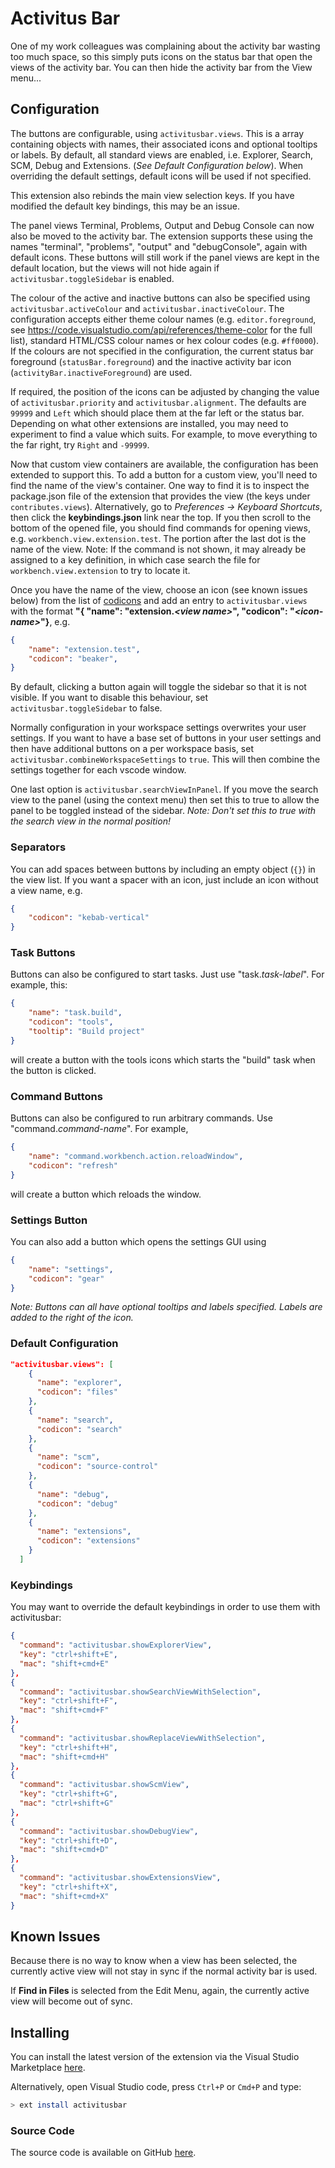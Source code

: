 # Activitus Bar

One of my work colleagues was complaining about the activity bar wasting too much space, so this simply puts icons on the status bar that open the views of the activity bar. You can then hide the activity bar from the View menu...

## Configuration

The buttons are configurable, using `activitusbar.views`. This is a array containing objects with names, their associated icons and optional tooltips or labels. By default, all standard views are enabled, i.e. Explorer, Search, SCM, Debug and Extensions. (*See Default Configuration below*). When overriding the default settings, default icons will be used if not specified.

This extension also rebinds the main view selection keys. If you have modified the default key bindings, this may be an issue.

The panel views Terminal, Problems, Output and Debug Console can now also be moved to the activity bar. The extension supports these using the names "terminal", "problems", "output" and "debugConsole", again with default icons. These buttons will still work if the panel views are kept in the default location, but the views will not hide again if `activitusbar.toggleSidebar` is enabled.

The colour of the active and inactive buttons can also be specified using `activitusbar.activeColour` and `activitusbar.inactiveColour`. The configuration accepts either theme colour names (e.g. `editor.foreground`, see <https://code.visualstudio.com/api/references/theme-color> for the full list), standard HTML/CSS colour names or hex colour codes (e.g. `#ff0000`). If the colours are not specified in the configuration, the current status bar foreground (`statusBar.foreground`) and the inactive activity bar icon (`activityBar.inactiveForeground`) are used.

If required, the position of the icons can be adjusted by changing the value of `activitusbar.priority` and `activitusbar.alignment`. The defaults are `99999` and `Left` which should place them at the far left or the status bar. Depending on what other extensions are installed, you may need to experiment to find a value which suits. For example, to move everything to the far right, try `Right` and `-99999`.

Now that custom view containers are available, the configuration has been extended to support this. To add a button for a custom view, you'll need to find the name of the view's container. One way to find it is to inspect the package.json file of the extension that provides the view (the keys under `contributes.views`). Alternatively, go to *Preferences -> Keyboard Shortcuts*, then click the **keybindings.json** link near the top. If you then scroll to the bottom of the opened file, you should find commands for opening views, e.g. `workbench.view.extension.test`. The portion after the last dot is the name of the view. Note: If the command is not shown, it may already be assigned to a key definition, in which case search the file for `workbench.view.extension` to try to locate it.

Once you have the name of the view, choose an icon (see known issues below) from the list of [codicons](https://microsoft.github.io/vscode-codicons/dist/codicon.html) and add an entry to `activitusbar.views` with the format **"{ "name": "extension.*&lt;view name&gt;*", "codicon": "*&lt;icon-name&gt;*"}**, e.g.

```json
{
    "name": "extension.test",
    "codicon": "beaker",
}
```

By default, clicking a button again will toggle the sidebar so that it is not visible. If you want to disable this behaviour, set `activitusbar.toggleSidebar` to false.

Normally configuration in your workspace settings overwrites your user settings. If you want to have a base set of buttons in your user settings and then have additional buttons on a per workspace basis, set `activitusbar.combineWorkspaceSettings` to `true`. This will then combine the settings together for each vscode window.

One last option is `activitusbar.searchViewInPanel`. If you move the search view to the panel (using the context menu) then set this to true to allow the panel to be toggled instead of the sidebar. *Note: Don't set this to true with the search view in the normal position!*

### Separators

You can add spaces between buttons by including an empty object (`{}`) in the view list. If you want a spacer with an icon, just include an icon without a view name, e.g.

```json
{
    "codicon": "kebab-vertical"
}
```

### Task Buttons

Buttons can also be configured to start tasks. Just use "task.*task-label*". For example, this:

```json
{
    "name": "task.build",
    "codicon": "tools",
    "tooltip": "Build project"
}
```

will create a button with the tools icons which starts the "build" task when the button is clicked.

### Command Buttons

Buttons can also be configured to run arbitrary commands. Use "command.*command-name*". For example,

```json
{
    "name": "command.workbench.action.reloadWindow",
    "codicon": "refresh"
}
```

will create a button which reloads the window.

### Settings Button

You can also add a button which opens the settings GUI using

```json
{
    "name": "settings",
    "codicon": "gear"
}
```

*Note: Buttons can all have optional tooltips and labels specified. Labels are added to the right of the icon.*

### Default Configuration

```json
"activitusbar.views": [
    {
      "name": "explorer",
      "codicon": "files"
    },
    {
      "name": "search",
      "codicon": "search"
    },
    {
      "name": "scm",
      "codicon": "source-control"
    },
    {
      "name": "debug",
      "codicon": "debug"
    },
    {
      "name": "extensions",
      "codicon": "extensions"
    }
  ]
```

### Keybindings

You may want to override the default keybindings in order to use them with activitusbar:

```json
{
  "command": "activitusbar.showExplorerView",
  "key": "ctrl+shift+E",
  "mac": "shift+cmd+E"
},
{
  "command": "activitusbar.showSearchViewWithSelection",
  "key": "ctrl+shift+F",
  "mac": "shift+cmd+F"
},
{
  "command": "activitusbar.showReplaceViewWithSelection",
  "key": "ctrl+shift+H",
  "mac": "shift+cmd+H"
},
{
  "command": "activitusbar.showScmView",
  "key": "ctrl+shift+G",
  "mac": "ctrl+shift+G"
},
{
  "command": "activitusbar.showDebugView",
  "key": "ctrl+shift+D",
  "mac": "shift+cmd+D"
},
{
  "command": "activitusbar.showExtensionsView",
  "key": "ctrl+shift+X",
  "mac": "shift+cmd+X"
}
```

## Known Issues

Because there is no way to know when a view has been selected, the currently active view will not stay in sync if the normal activity bar is used.

If **Find in Files** is selected from the Edit Menu, again, the currently active view will become out of sync.

## Installing

You can install the latest version of the extension via the Visual Studio Marketplace [here](https://marketplace.visualstudio.com/items?itemName=Gruntfuggly.activitusbar).

Alternatively, open Visual Studio code, press `Ctrl+P` or `Cmd+P` and type:

```sh
> ext install activitusbar
```

### Source Code

The source code is available on GitHub [here](https://github.com/Gruntfuggly/activitusbar).

